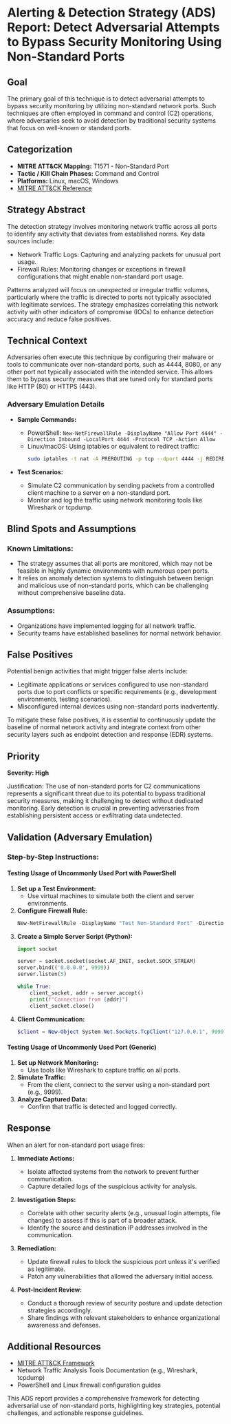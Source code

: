 # Alerting & Detection Strategy (ADS) Report: Detect Adversarial Attempts to Bypass Security Monitoring Using Non-Standard Ports

## Goal
The primary goal of this technique is to detect adversarial attempts to bypass security monitoring by utilizing non-standard network ports. Such techniques are often employed in command and control (C2) operations, where adversaries seek to avoid detection by traditional security systems that focus on well-known or standard ports.

## Categorization

- **MITRE ATT&CK Mapping:** T1571 - Non-Standard Port
- **Tactic / Kill Chain Phases:** Command and Control
- **Platforms:** Linux, macOS, Windows
- [MITRE ATT&CK Reference](https://attack.mitre.org/techniques/T1571)

## Strategy Abstract
The detection strategy involves monitoring network traffic across all ports to identify any activity that deviates from established norms. Key data sources include:

- Network Traffic Logs: Capturing and analyzing packets for unusual port usage.
- Firewall Rules: Monitoring changes or exceptions in firewall configurations that might enable non-standard port usage.

Patterns analyzed will focus on unexpected or irregular traffic volumes, particularly where the traffic is directed to ports not typically associated with legitimate services. The strategy emphasizes correlating this network activity with other indicators of compromise (IOCs) to enhance detection accuracy and reduce false positives.

## Technical Context
Adversaries often execute this technique by configuring their malware or tools to communicate over non-standard ports, such as 4444, 8080, or any other port not typically associated with the intended service. This allows them to bypass security measures that are tuned only for standard ports like HTTP (80) or HTTPS (443).

### Adversary Emulation Details
- **Sample Commands:**
  - PowerShell: `New-NetFirewallRule -DisplayName "Allow Port 4444" -Direction Inbound -LocalPort 4444 -Protocol TCP -Action Allow`
  - Linux/macOS: Using iptables or equivalent to redirect traffic:
    ```bash
    sudo iptables -t nat -A PREROUTING -p tcp --dport 4444 -j REDIRECT --to-port 80
    ```

- **Test Scenarios:**
  - Simulate C2 communication by sending packets from a controlled client machine to a server on a non-standard port.
  - Monitor and log the traffic using network monitoring tools like Wireshark or tcpdump.

## Blind Spots and Assumptions
### Known Limitations:
- The strategy assumes that all ports are monitored, which may not be feasible in highly dynamic environments with numerous open ports.
- It relies on anomaly detection systems to distinguish between benign and malicious use of non-standard ports, which can be challenging without comprehensive baseline data.

### Assumptions:
- Organizations have implemented logging for all network traffic.
- Security teams have established baselines for normal network behavior.

## False Positives
Potential benign activities that might trigger false alerts include:

- Legitimate applications or services configured to use non-standard ports due to port conflicts or specific requirements (e.g., development environments, testing scenarios).
- Misconfigured internal devices using non-standard ports inadvertently.

To mitigate these false positives, it is essential to continuously update the baseline of normal network activity and integrate context from other security layers such as endpoint detection and response (EDR) systems.

## Priority
**Severity: High**

Justification:
The use of non-standard ports for C2 communications represents a significant threat due to its potential to bypass traditional security measures, making it challenging to detect without dedicated monitoring. Early detection is crucial in preventing adversaries from establishing persistent access or exfiltrating data undetected.

## Validation (Adversary Emulation)
### Step-by-Step Instructions:

#### Testing Usage of Uncommonly Used Port with PowerShell
1. **Set up a Test Environment:**
   - Use virtual machines to simulate both the client and server environments.
2. **Configure Firewall Rule:**
   ```powershell
   New-NetFirewallRule -DisplayName "Test Non-Standard Port" -Direction Inbound -LocalPort 9999 -Protocol TCP -Action Allow
   ```
3. **Create a Simple Server Script (Python):**
   ```python
   import socket

   server = socket.socket(socket.AF_INET, socket.SOCK_STREAM)
   server.bind(('0.0.0.0', 9999))
   server.listen(5)

   while True:
       client_socket, addr = server.accept()
       print(f"Connection from {addr}")
       client_socket.close()
   ```
4. **Client Communication:**
   ```powershell
   $client = New-Object System.Net.Sockets.TcpClient("127.0.0.1", 9999)
   ```

#### Testing Usage of Uncommonly Used Port (Generic)
1. **Set up Network Monitoring:**
   - Use tools like Wireshark to capture traffic on all ports.
2. **Simulate Traffic:**
   - From the client, connect to the server using a non-standard port (e.g., 9999).
3. **Analyze Captured Data:**
   - Confirm that traffic is detected and logged correctly.

## Response
When an alert for non-standard port usage fires:

1. **Immediate Actions:**
   - Isolate affected systems from the network to prevent further communication.
   - Capture detailed logs of the suspicious activity for analysis.

2. **Investigation Steps:**
   - Correlate with other security alerts (e.g., unusual login attempts, file changes) to assess if this is part of a broader attack.
   - Identify the source and destination IP addresses involved in the communication.

3. **Remediation:**
   - Update firewall rules to block the suspicious port unless it's verified as legitimate.
   - Patch any vulnerabilities that allowed the adversary initial access.

4. **Post-Incident Review:**
   - Conduct a thorough review of security posture and update detection strategies accordingly.
   - Share findings with relevant stakeholders to enhance organizational awareness and defenses.

## Additional Resources
- [MITRE ATT&CK Framework](https://attack.mitre.org/)
- Network Traffic Analysis Tools Documentation (e.g., Wireshark, tcpdump)
- PowerShell and Linux firewall configuration guides

This ADS report provides a comprehensive framework for detecting adversarial use of non-standard ports, highlighting key strategies, potential challenges, and actionable response guidelines.